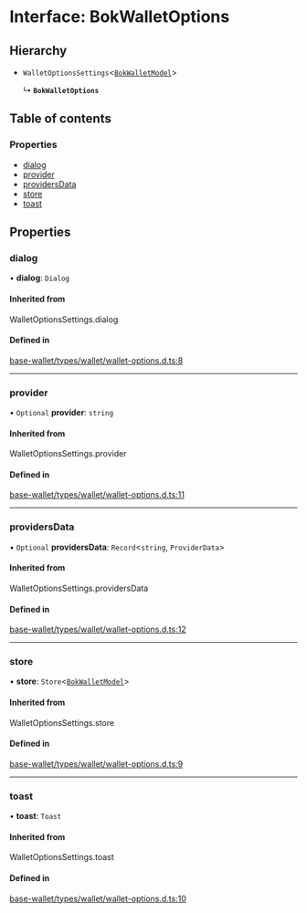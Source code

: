 # Interface: BokWalletOptions

## Hierarchy

- `WalletOptionsSettings`<[`BokWalletModel`](BokWalletModel.md)\>

  ↳ **`BokWalletOptions`**

## Table of contents

### Properties

- [dialog](BokWalletOptions.md#dialog)
- [provider](BokWalletOptions.md#provider)
- [providersData](BokWalletOptions.md#providersdata)
- [store](BokWalletOptions.md#store)
- [toast](BokWalletOptions.md#toast)

## Properties

### dialog

• **dialog**: `Dialog`

#### Inherited from

WalletOptionsSettings.dialog

#### Defined in

[base-wallet/types/wallet/wallet-options.d.ts:8](https://gitlab.com/i3-market/code/wp3/t3.2/i3m-wallet-monorepo/-/blob/b4b8c2a/packages/base-wallet/types/wallet/wallet-options.d.ts#L8)

___

### provider

• `Optional` **provider**: `string`

#### Inherited from

WalletOptionsSettings.provider

#### Defined in

[base-wallet/types/wallet/wallet-options.d.ts:11](https://gitlab.com/i3-market/code/wp3/t3.2/i3m-wallet-monorepo/-/blob/b4b8c2a/packages/base-wallet/types/wallet/wallet-options.d.ts#L11)

___

### providersData

• `Optional` **providersData**: `Record`<`string`, `ProviderData`\>

#### Inherited from

WalletOptionsSettings.providersData

#### Defined in

[base-wallet/types/wallet/wallet-options.d.ts:12](https://gitlab.com/i3-market/code/wp3/t3.2/i3m-wallet-monorepo/-/blob/b4b8c2a/packages/base-wallet/types/wallet/wallet-options.d.ts#L12)

___

### store

• **store**: `Store`<[`BokWalletModel`](BokWalletModel.md)\>

#### Inherited from

WalletOptionsSettings.store

#### Defined in

[base-wallet/types/wallet/wallet-options.d.ts:9](https://gitlab.com/i3-market/code/wp3/t3.2/i3m-wallet-monorepo/-/blob/b4b8c2a/packages/base-wallet/types/wallet/wallet-options.d.ts#L9)

___

### toast

• **toast**: `Toast`

#### Inherited from

WalletOptionsSettings.toast

#### Defined in

[base-wallet/types/wallet/wallet-options.d.ts:10](https://gitlab.com/i3-market/code/wp3/t3.2/i3m-wallet-monorepo/-/blob/b4b8c2a/packages/base-wallet/types/wallet/wallet-options.d.ts#L10)
